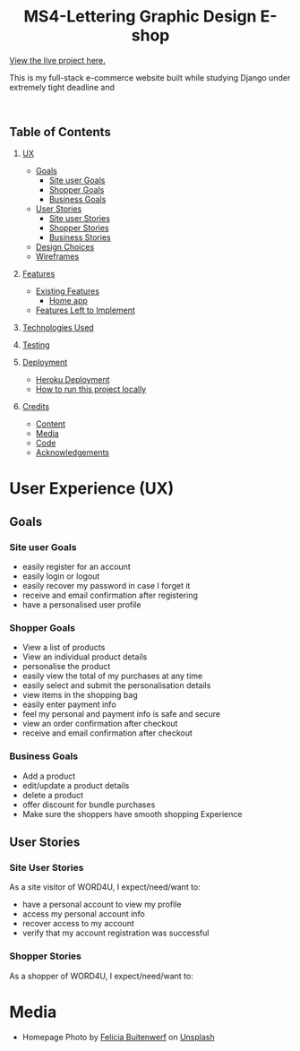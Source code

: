 <h1 align="center">MS4-Lettering Graphic Design E-shop</h1>

[View the live project here.](https://net)

This is my full-stack e-commerce website built while studying Django under extremely tight deadline and 

<h2 align="center"><img src=""></h2>

## Table of Contents
1. [UX](#ux)
    - [Goals](#goals)
        - [Site user Goals](#site-user-goals)
        - [Shopper Goals](#shopper-goals)
        - [Business Goals](#business-goals)
    - [User Stories](#user-stories)
        - [Site user Stories](#site-user-stories)
        - [Shopper Stories](#shopper-stories)
        - [Business Stories](#business-stories)
    - [Design Choices](#design-choices)
    - [Wireframes](#wireframes)

2. [Features](#features)
    - [Existing Features](#existing-features)
        - [Home app](#home-app)
    - [Features Left to Implement](#features-left-to-implement)

3. [Technologies Used](#technologies-used)

4. [Testing](#testing)

5. [Deployment](#deployment)
    - [Heroku Deployment](#heroku-deployment)
    - [How to run this project locally](#how-to-run-this-project-locally)

6. [Credits](#credits)
    - [Content](#content)
    - [Media](#media)
    - [Code](#code)
    - [Acknowledgements](#acknowledgements)



# User Experience (UX)
## Goals
### Site user Goals
- easily register for an account
- easily login or logout
- easily recover my password in case I forget it
- receive and email confirmation after registering
- have a personalised user profile
### Shopper Goals
- View a list of products
- View an individual product details
- personalise the product
- easily view the total of my purchases at any time
- easily select and submit the personalisation details
- view items in the shopping bag
- easily enter payment info
- feel my personal and payment info is safe and secure
- view an order confirmation after checkout
- receive and email confirmation after checkout
### Business Goals
- Add a product
- edit/update a product details
- delete a product
- offer discount for bundle purchases
- Make sure the shoppers have smooth shopping Experience

## User Stories

### Site User Stories
As a site visitor of WORD4U, I expect/need/want to:
- have a personal account to view my profile
- access my personal account info
- recover access to my account
- verify that my account registration was successful
### Shopper Stories
As a shopper of WORD4U, I expect/need/want to:





# Media
- <span>Homepage Photo by <a href="https://unsplash.com/@iamfelicia?utm_source=unsplash&amp;utm_medium=referral&amp;utm_content=creditCopyText">Felicia Buitenwerf</a> on <a href="https://unsplash.com/s/photos/quotes?utm_source=unsplash&amp;utm_medium=referral&amp;utm_content=creditCopyText">Unsplash</a></span>